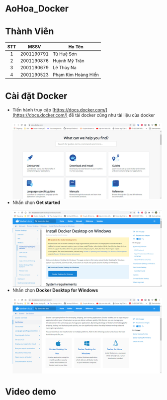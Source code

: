 # AoHoa_Docker
# Thành Viên
| STT   | MSSV          | Họ Tên                |
| :---: | :---:         | ---                   |
| 1     | 2001190791    | Từ Huệ Sơn            |
| 2     | 2001190876    | Huỳnh Mỹ Trân         |
| 3     | 2001190679    | Lê Thùy Na            |
| 4     | 2001190523    | Phạm Kim Hoàng Hiến   |

# Cài đặt Docker
- Tiến hành truy cập [https://docs.docker.com/](https://docs.docker.com/) để tải docker cũng như tài liệu của docker<br/><br/>
![Image](Images/truyCapWebsite.jpg)
- Nhấn chọn **Get started**<br/><br/>
![Image](Images/getStarted.jpg)
- Nhấn chọn **Docker Desktop for Windows**<br/><br/>
![Image](Images/chonPhienBan.jpg)


# Video demo